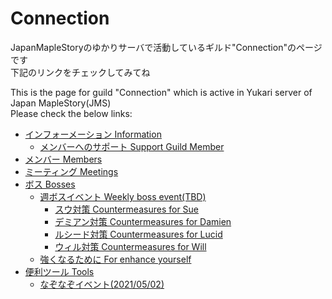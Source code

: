 # Connection
JapanMapleStoryのゆかりサーバで活動しているギルド"Connection"のページです\
下記のリンクをチェックしてみてね

This is the page for guild "Connection" which is active in Yukari server of Japan MapleStory(JMS)  
Please check the below links:

* [インフォーメーション Information](/docs/information.md)
	* [メンバーへのサポート Support Guild Member](/docs/growup-support.md)
* [メンバー Members](/docs/members.md)
* [ミーティング Meetings](/docs/mtg/MeetingLog_top.md)
* [ボス Bosses](/docs/boss/boss.md)
	* [週ボスイベント Weekly boss event(TBD)](/docs/boss/weekly_boss_event.md)
		* [スウ対策 Countermeasures for Sue](/docs/boss/sue.md)
		* [デミアン対策 Countermeasures for Damien](/docs/boss/damien.md)
		* [ルシード対策 Countermeasures for Lucid](/docs/boss/lucid.md)
		* [ウィル対策 Countermeasures for Will](/docs/boss/will.md)
	* [強くなるために For enhance yourself](/docs/boss/enhancement.md)
* [便利ツール Tools](/tools/)
	* [なぞなぞイベント(2021/05/02)](/tools/nazonazo/)
